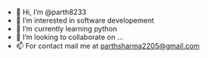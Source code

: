 - 👋 Hi, I’m @parth8233
- 👀 I’m interested in software developement
- 🌱 I’m currently learning python
- 💞️ I’m looking to collaborate on ...
- 📫 For contact mail me at parthsharma2205@gmail.com

<!---
parth8233/parth8233 is a ✨ special ✨ repository because its `README.md` (this file) appears on your GitHub profile.
You can click the Preview link to take a look at your changes.
--->
